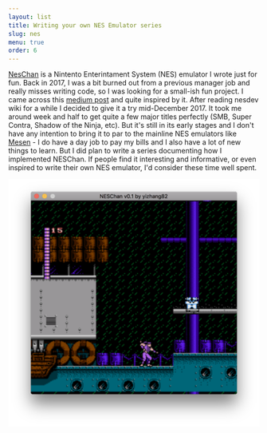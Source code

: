 ```yaml
---
layout: list
title: Writing your own NES Emulator series
slug: nes
menu: true
order: 6
---
```


[NesChan](https://github.com/yizhang82/neschan) is a Nintento Enterintament System (NES) emulator I wrote just for fun. Back in 2017, I was a bit burned out from a previous manager job and really misses writing code, so I was looking for a small-ish fun project. I came across this [medium post](https://medium.com/@fogleman/i-made-an-nes-emulator-here-s-what-i-learned-about-the-original-nintendo-2e078c9b28fe) and quite inspired by it. After reading nesdev wiki for a while I decided to give it a try mid-December 2017. It took me around week and half to get quite a few major titles perfectly (SMB, Super Contra, Shadow of the Ninja, etc). But it's still in its early stages and I don't have any intention to bring it to par to the mainline NES emulators like [Mesen](https://www.mesen.ca/) - I do have a day job to pay my bills and I also have a lot of new things to learn. But I did plan to write a series documenting how I implemented NESChan. If people find it interesting and informative, or even inspired to write their own NES emulator, I'd consider these time well spent.

![NESChan mac version](/imgs/neschan_mac.png)


